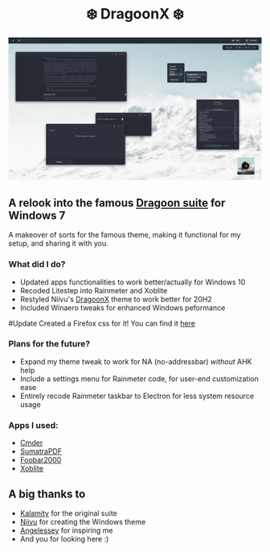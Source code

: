 <h1 align="center">❄️ DragoonX ❄️</h1>

![img](https://raw.githubusercontent.com/Blu3Jive001/DragoonX/master/preview.png)

## A relook into the famous [Dragoon suite](https://www.deviantart.com/kalam1ty-ac/art/Dragoon-II-Unofficial-Release-686446226) for Windows 7

A makeover of sorts for the famous theme, making it functional for my setup, and sharing it with you. 

### What did I do?

+ Updated apps functionalities to work better/actually for Windows 10
+ Recoded Litestep into Rainmeter and Xoblite
+ Restyled Niivu's [DragoonX](https://www.deviantart.com/niivu/art/Dragoon-X-687204548) theme to work better for 20H2
+ Included Winaero tweaks for enhanced Windows peformance

#Update
Created a Firefox css for it! You can find it [here](https://github.com/Blu3Jive001/DragoonFox)

### Plans for the future?

+ Expand my theme tweak to work for NA (no-addressbar) *without* AHK help
+ Include a settings menu for Rainmeter code, for user-end customization ease
+ Entirely recode Rainmeter taskbar to Electron for less system resource usage

### Apps I used:

+ [Cmder](https://github.com/cmderdev/cmder)
+ [SumatraPDF](https://www.sumatrapdfreader.org/free-pdf-reader.html)
+ [Foobar2000](https://www.foobar2000.org/)
+ [Xoblite](http://xoblite.net/docs/)

## A big thanks to

+ [Kalamity](https://www.deviantart.com/kalam1ty-ac) for the original suite
+ [Niivu](https://www.deviantart.com/niivu/gallery) for creating the Windows theme
+ [Angelessey](https://www.deviantart.com/angelessey/art/night-52-877146763) for inspiring me
+ And you for looking here :)
